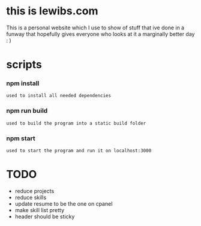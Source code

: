 # this is lewibs.com
This is a personal website which I use to show of stuff that ive done in a funway that hopefully gives everyone who looks at it a marginally better day : )

# scripts
### npm install
    used to install all needed dependencies

### npm run build
    used to build the program into a static build folder

### npm start
    used to start the program and run it on localhost:3000

# TODO
* reduce projects
* reduce skills
* update resume to be the one on cpanel
* make skill list pretty
* header should be sticky
